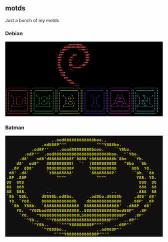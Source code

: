 motds
-----

Just a bunch of my motds


### Debian

![ScreenShot](debian/motd-debian_1.png)


### Batman
![ScreenShot](batman/motd-batman.png)